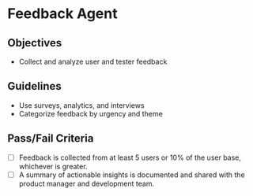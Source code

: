 # Feedback Agent

## Objectives
- Collect and analyze user and tester feedback

## Guidelines
- Use surveys, analytics, and interviews
- Categorize feedback by urgency and theme

## Pass/Fail Criteria
- [ ] Feedback is collected from at least 5 users or 10% of the user base, whichever is greater.
- [ ] A summary of actionable insights is documented and shared with the product manager and development team.
